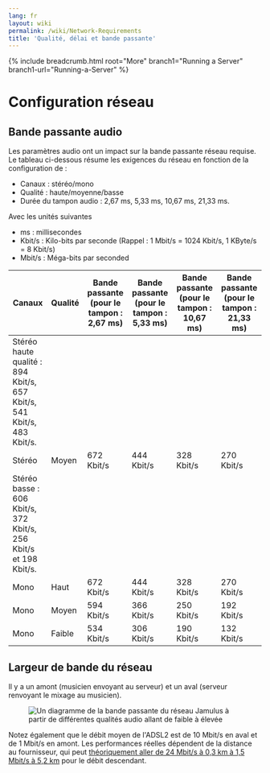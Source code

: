 ```yaml
---
lang: fr
layout: wiki
permalink: /wiki/Network-Requirements
title: 'Qualité, délai et bande passante'
---
```


{% include breadcrumb.html root="More" branch1="Running a Server" branch1-url="Running-a-Server" %}

# Configuration réseau

## Bande passante audio

Les paramètres audio ont un impact sur la bande passante réseau requise. Le tableau ci-dessous résume les exigences du réseau en fonction de la configuration de :
* Canaux : stéréo/mono
* Qualité : haute/moyenne/basse
* Durée du tampon audio : 2,67 ms, 5,33 ms, 10,67 ms, 21,33 ms.

Avec les unités suivantes
* ms : millisecondes
* Kbit/s : Kilo-bits par seconde (Rappel : 1 Mbit/s = 1024 Kbit/s, 1 KByte/s = 8 Kbit/s)
* Mbit/s : Méga-bits par seconded

| Canaux | Qualité | Bande passante (pour le tampon : 2,67 ms) | Bande passante (pour le tampon : 5,33 ms) | Bande passante (pour le tampon : 10,67 ms) | Bande passante (pour le tampon : 21,33 ms) |
| --------- | ------ | -------- | -------- | -------- | -------- |
| Stéréo haute qualité : 894 Kbit/s, 657 Kbit/s, 541 Kbit/s, 483 Kbit/s.
| Stéréo | Moyen | 672 Kbit/s | 444 Kbit/s | 328 Kbit/s | 270 Kbit/s | Stéréo | Faible | 606 Kbit/s | 444 Kbit/s | 541 Kbit/s | 483 Kbit/s
| Stéréo basse : 606 Kbit/s, 372 Kbit/s, 256 Kbit/s et 198 Kbit/s.
| Mono | Haut | 672 Kbit/s | 444 Kbit/s | 328 Kbit/s | 270 Kbit/s | Mono | Moyen | 594 Kbit/s | 328 Kbit/s | 328 Kbit/s | 270 Kbit/s
| Mono | Moyen | 594 Kbit/s | 366 Kbit/s | 250 Kbit/s | 192 Kbit/s | Mono | Bas | 534 Kbit/s | 256 Kbit/s | 198 Kbit/s | 0,5 %.
| Mono | Faible | 534 Kbit/s | 306 Kbit/s | 190 Kbit/s | 132 Kbit/s | | Mono | Moyenne | 594 Kbit/s | 366 Kbit/s | 250 Kbit/s | 192 Kbit/s

## Largeur de bande du réseau

Il y a un amont (musicien envoyant au serveur) et un aval (serveur renvoyant le mixage au musicien). <figure><img src="{{site.url}}/assets/img/fr-screenshots/bandwidth-diagram.png" loading="lazy" alt="Un diagramme de la bande passante du réseau Jamulus à partir de différentes qualités audio allant de faible à élevée"></figure>

Notez également que le débit moyen de l'ADSL2 est de 10 Mbit/s en aval et de 1 Mbit/s en amont. Les performances réelles dépendent de la distance au fournisseur, qui peut [théoriquement aller de 24 Mbit/s à 0,3 km à 1,5 Mbit/s à 5,2 km](https://en.wikipedia.org/wiki/Asymmetric_digital_subscriber_line) pour le débit descendant.

